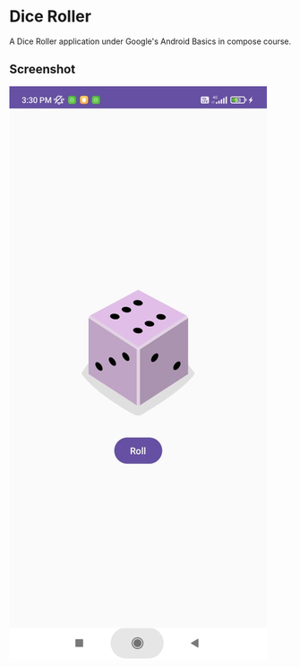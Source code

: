 
# Dice Roller

A Dice Roller application under Google's Android Basics in compose course.



## Screenshot

![App Screenshot](https://raw.githubusercontent.com/prafullKrRj/Dice-Roller/master/app/Images/img1.jpeg)
